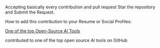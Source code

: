Accepting basically every contribution and pull request
Star the repository and Submit the Request.


How to add this contribution to your Resume or Social Profiles: 

[One of the top Open-Source AI Tools](https://github.com/Kuberwastaken/one-of-the-top-open-source-ai-tools)

contributed to one of the top open source AI tools on GitHub
